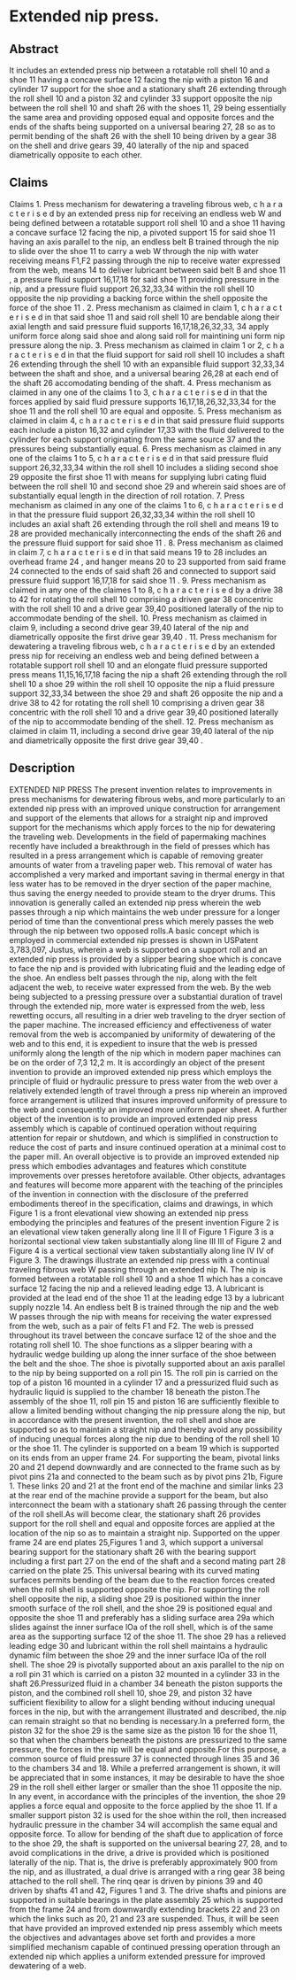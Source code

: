 # Extended nip press.

## Abstract
It includes an extended press nip between a rotatable roll shell 10 and a shoe 11 having a concave surface 12 facing the nip with a piston 16 and cylinder 17 support for the shoe and a stationary shaft 26 extending through the roll shell 10 and a piston 32 and cylinder 33 support opposite the nip between the roll shell 10 and shaft 26 with the shoes 11, 29 being essentially the same area and providing opposed equal and opposite forces and the ends of the shafts being supported on a universal bearing 27, 28 so as to permit bending of the shaft 26 with the shell 10 being driven by a gear 38 on the shell and drive gears 39, 40 laterally of the nip and spaced diametrically opposite to each other.

## Claims
Claims 1. Press mechanism for dewatering a traveling fibrous web, c h a r a c t e r i s e d by an extended press nip for receiving an endless web W and being defined between a rotatable support roll shell 10 and a shoe 11 having a concave surface 12 facing the nip, a pivoted support 15 for said shoe 11 having an axis parallel to the nip, an endless belt B trained through the nip to slide over the shoe 11 to carry a web W through the nip with water receiving means F1,F2 passing through the nip to receive water expressed from the web, means 14 to deliver lubricant between said belt B and shoe 11 , a pressure fluid support 16,17,18 for said shoe 11 providing pressure in the nip, and a pressure fluid support 26,32,33,34 within the roll shell 10 opposite the nip providing a backing force within the shell opposite the force of the shoe 11 . 2. Press mechanism as claimed in claim 1, c h a r a c t e r i s e d in that said shoe 11 and said roll shell 10 are bendable along their axial length and said pressure fluid supports 16,17,18,26,32,33, 34 apply uniform force along said shoe and along said roll for maintining uni form nip pressure along the nip. 3. Press mechanism as claimed in claim 1 or 2, c h a r a c t e r i s e d in that the fluid support for said roll shell 10 includes a shaft 26 extending through the shell 10 with an expansible fluid support 32,33,34 between the shaft and shoe, and a universal bearing 26,28 at each end of the shaft 26 accomodating bending of the shaft. 4. Press mechanism as claimed in any one of the claims 1 to 3, c h a r a c t e r i s e d in that the forces applied by said fluid pressure supports 16,17,18,26,32,33,34 for the shoe 11 and the roll shell 10 are equal and opposite. 5. Press mechanism as claimed in claim 4, c h a r a c t e r i s e d in that said pressure fluid supports each include a piston 16,32 and cylinder 17,33 with the fluid delivered to the cylinder for each support originating from the same source 37 and the pressures being substantially equal. 6. Press mechanism as claimed in any one of the claims 1 to 5, c h a r a c t e r i s e d in that said pressure fluid support 26,32,33,34 within the roll shell 10 includes a sliding second shoe 29 opposite the first shoe 11 with means for supplying lubri cating fluid between the roll shell 10 and second shoe 29 and wherein said shoes are of substantially equal length in the direction of roll rotation. 7. Press mechanism as claimed in any one of the claims 1 to 6, c h a r a c t e r i s e d in that the pressure fluid support 26,32,33,34 within the roll shell 10 includes an axial shaft 26 extending through the roll shell and means 19 to 28 are provided mechanically interconnecting the ends of the shaft 26 and the pressure fluid support for said shoe 11 . 8. Press mechanism as claimed in claim 7, c h a r a c t e r i s e d in that said means 19 to 28 includes an overhead frame 24 , and hanger means 20 to 23 supported from said frame 24 connected to the ends of said shaft 26 and connected to support said pressure fluid support 16,17,18 for said shoe 11 . 9. Press mechanism as claimed in any one of the claimes 1 to 8, c h a r a c t e r i s e d by a drive 38 to 42 for rotating the roll shell 10 comprising a driven gear 38 concentric with the roll shell 10 and a drive gear 39,40 positioned laterally of the nip to accommodate bending of the shell. 10. Press mechanism as claimed in claim 9, including a second drive gear 39,40 lateral of the nip and diametrically opposite the first drive gear 39,40 . 11. Press mechanism for dewatering a traveling fibrous web, c h a r a c t e r i s e d by an extended press nip for receiving an endless web and being defined between a rotatable support roll shell 10 and an elongate fluid pressure supported press means 11,15,16,17,18 facing the nip a shaft 26 extending through the roll shell 10 a shoe 29 within the roll shell 10 opposite the nip a fluid pressure support 32,33,34 between the shoe 29 and shaft 26 opposite the nip and a drive 38 to 42 for rotating the roll shell 10 comprising a driven gear 38 concentric with the roll shell 10 and a drive gear 39,40 positioned laterally of the nip to accommodate bending of the shell. 12. Press mechanism as claimed in claim 11, including a second drive gear 39,40 lateral of the nip and diametrically opposite the first drive gear 39,40 .

## Description
EXTENDED NIP PRESS The present invention relates to improvements in press mechanisms for dewatering fibrous webs, and more particularly to an extended nip press with an improved unique construction for arrangement and support of the elements that allows for a straight nip and improved support for the mechanisms which apply forces to the nip for dewatering the traveling web. Developments in the field of papermaking machines recently have included a breakthrough in the field of presses which has resulted in a press arrangement which is capable of removing greater amounts of water from a traveling paper web. This removal of water has accomplished a very marked and important saving in thermal energy in that less water has to be removed in the dryer section of the paper machine, thus saving the energy needed to provide steam to the dryer drums. This innovation is generally called an extended nip press wherein the web passes through a nip which maintains the web under pressure for a longer period of time than the conventional press which merely passes the web through the nip between two opposed rolls.A basic concept which is employed in commercial extended nip presses is shown in USPatent 3,783,097, Justus, wherein a web is supported on a support roll and an extended nip press is provided by a slipper bearing shoe which is concave to face the nip and is provided with lubricating fluid and the leading edge of the shoe. An endless belt passes through the nip, along with the felt adjacent the web, to receive water expressed from the web. By the web being subjected to a pressing pressure over a substantial duration of travel through the extended nip, more water is expressed from the web, less rewetting occurs, all resulting in a drier web traveling to the dryer section of the paper machine. The increased efficiency and effectiveness of water removal from the web is accompanied by uniformity of dewatering of the web and to this end, it is expedient to insure that the web is pressed uniformly along the length of the nip which in modern paper machines can be on the order of 7,3 12,2 m. It is accordingly an object of the present invention to provide an improved extended nip press which employs the principle of fluid or hydraulic pressure to press water from the web over a relatively extended length of travel through a press nip wherein an improved force arrangement is utilized that insures improved uniformity of pressure to the web and consequently an improved more uniform paper sheet. A further object of the invention is to provide an improved extended nip press assembly which is capable of continued operation without requiring attention for repair or shutdown, and which is simplified in construction to reduce the cost of parts and insure continued operation at a minimal cost to the paper mill. An overall objective is to provide an improved extended nip press which embodies advantages and features which constitute improvements over presses heretofore available. Other objects, advantages and features will become more apparent with the teaching of the principles of the invention in connection with the disclosure of the preferred embodiments thereof in the specification, claims and drawings, in which Figure 1 is a front elevational view showing an extended nip press embodying the principles and features of the present invention Figure 2 is an elevational view taken generally along line II II of Figure 1 Figure 3 is a horizontal sectional view taken substantially along line III III of Figure 2 and Figure 4 is a vertical sectional view taken substantially along line IV IV of Figure 3. The drawings illustrate an extended nip press with a continual traveling fibrous web W passing through an extended nip N. The nip is formed between a rotatable roll shell 10 and a shoe 11 which has a concave surface 12 facing the nip and a relieved leading edge 13. A lubricant is provided at the lead end of the shoe 11 at the leading edge 13 by a lubricant supply nozzle 14. An endless belt B is trained through the nip and the web W passes through the nip with means for receiving the water expressed from the web, such as a pair of felts F1 and F2. The web is pressed throughout its travel between the concave surface 12 of the shoe and the rotating roll shell 10. The shoe functions as a slipper bearing with a hydraulic wedge building up along the inner surface of the shoe between the belt and the shoe. The shoe is pivotally supported about an axis parallel to the nip by being supported on a roll pin 15. The roll pin is carried on the top of a piston 16 mounted in a cylinder 17 and a pressurized fluid such as hydraulic liquid is supplied to the chamber 18 beneath the piston.The assembly of the shoe 11, roll pin 15 and piston 16 are sufficiently flexible to allow a limited bending without changing the nip pressure along the nip, but in accordance with the present invention, the roll shell and shoe are supported so as to maintain a straight nip and thereby avoid any possibility of inducing unequal forces along the nip due to bending of the roll shell 10 or the shoe 11. The cylinder is supported on a beam 19 which is supported on its ends from an upper frame 24. For supporting the beam, pivotal links 20 and 21 depend downwardly and are connected to the frame such as by pivot pins 21a and connected to the beam such as by pivot pins 21b, Figure 1. These links 20 and 21 at the front end of the machine and similar links 23 at the rear end of the machine provide a support for the beam, but also interconnect the beam with a stationary shaft 26 passing through the center of the roll shell.As will become clear, the stationary shaft 26 provides support for the roll shell and equal and opposite forces are applied at the location of the nip so as to maintain a straight nip. Supported on the upper frame 24 are end plates 25,Figures 1 and 3, which support a universal bearing support for the stationary shaft 26 with the bearing support including a first part 27 on the end of the shaft and a second mating part 28 carried on the plate 25. This universal bearing with its curved mating surfaces permits bending of the beam due to the reaction forces created when the roll shell is supported opposite the nip. For supporting the roll shell opposite the nip, a sliding shoe 29 is positioned within the inner smooth surface of the roll shell, and the shoe 29 is positioned equal and opposite the shoe 11 and preferably has a sliding surface area 29a which slides against the inner surface lOa of the roll shell, which is of the same area as the supporting surface 12 of the shoe 11. The shoe 29 has a relieved leading edge 30 and lubricant within the roll shell maintains a hydraulic dynamic film between the shoe 29 and the inner surface lOa of the roll shell. The shoe 29 is pivotally supported about an axis parallel to the nip on a roll pin 31 which is carried on a piston 32 mounted in a cylinder 33 in the shaft 26.Pressurized fluid in a chamber 34 beneath the piston supports the piston, and the combined roll shell 10, shoe 29, and piston 32 have sufficient flexibility to allow for a slight bending without inducing unequal forces in the nip, but with the arrangement illustrated and described, the.nip can remain straight so that no bending is necessary.In a preferred form, the piston 32 for the shoe 29 is the same size as the piston 16 for the shoe 11, so that when the chambers beneath the pistons are pressurized to the same pressure, the forces in the nip will be equal and opposite.For this purpose, a common source of fluid pressure 37 is connected through lines 35 and 36 to the chambers 34 and 18. While a preferred arrangement is shown, it will be appreciated that in some instances, it may be desirable to have the shoe 29 in the roll shell either larger or smaller than the shoe 11 opposite the nip. In any event, in accordance with the principles of the invention, the shoe 29 applies a force equal and opposite to the force applied by the shoe 11. If a smaller support piston 32 is used for the shoe within the roll, then increased hydraulic pressure in the chamber 34 will accomplish the same equal and opposite force. To allow for bending of the shaft due to application of force to the shoe 29, the shaft is supported on the universal bearing 27, 28, and to avoid complications in the drive, a drive is provided which is positioned laterally of the nip. That is, the drive is preferably approximately 900 from the nip, and as illustrated, a dual drive is arranged with a ring gear 38 being attached to the roll shell. The rinq qear is driven by pinions 39 and 40 driven by shafts 41 and 42, Figures 1 and 3. The drive shafts and pinions are supported in suitable bearings in the plate assembly 25 which is supported from the frame 24 and from downwardly extending brackets 22 and 23 on which the links such as 20, 21 and 23 are suspended. Thus, it will be seen that have provided an improved extended nip press assembly which meets the objectives and advantages above set forth and provides a more simplified mechanism capable of continued pressing operation through an extended nip which applies a uniform extended pressure for improved dewatering of a web.